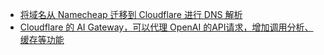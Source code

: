 - [将域名从 Namecheap 迁移到 Cloudflare 进行 DNS 解析](https://zhuanlan.zhihu.com/p/595242514)
- [Cloudflare 的 AI Gateway，可以代理 OpenAI 的API请求，增加调用分析、缓存等功能](https://developers.cloudflare.com/ai-gateway/providers/openai/)